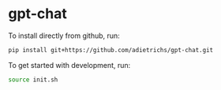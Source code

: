 # gpt-chat

To install directly from github, run:
```sh
pip install git+https://github.com/adietrichs/gpt-chat.git
```

To get started with development, run:

```sh
source init.sh
```
